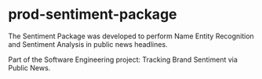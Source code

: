 # prod-sentiment-package
The Sentiment Package was developed to perform Name Entity Recognition and Sentiment Analysis in public news headlines. 

Part of the Software Engineering project: Tracking Brand Sentiment via Public News.
